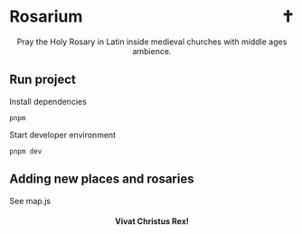<h1 style="display: flex; justify-content: space-between">Rosarium <span>✝️</span></h1>

<p style="text-align: center">Pray the Holy Rosary in Latin inside medieval churches with middle ages ambience.</p>

## Run project

Install dependencies

``` 
pnpm
```

Start developer environment

``` 
pnpm dev
```


## Adding new places and rosaries

See map.js


<h4 style="text-align: center">Vivat Christus Rex!</h4>

